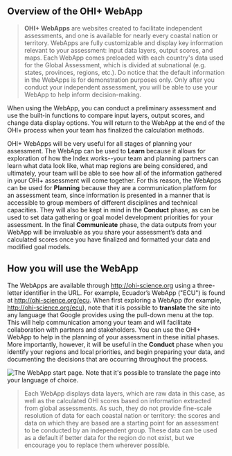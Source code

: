 ## Overview of the OHI+ WebApp

>**OHI+ WebApps** are websites created to facilitate independent assessments, and one is available for nearly every coastal nation or territory. WebApps are fully customizable and display key information relevant to your assessment: input data layers, output scores, and maps. Each WebApp comes preloaded with each country's data used for the Global Assessment, which is divided at subnational (e.g. states, provinces, regions, etc.). Do notice that the default information in the WebApps is for demonstration purposes only. Only after you conduct your independent assessment, you will be able to use your WebApp to help inform decision-making.

When using the WebApp, you can conduct a preliminary assessment and use the built-in functions to compare input layers,  output scores, and change data display options. You will return to the WebApp at the end of the OHI+ process when your team has finalized the calculation methods.

OHI+ WebApps will be very useful for all stages of planning your assessment. The WebApp can be used to **Learn** because it allows for exploration of how the Index works--your team and planning partners can learn what data look like, what map regions are being considered, and ultimately, your team will be able to see how all of the information gathered in your OHI+ assessment will come together. For this reason, the WebApps can be used for **Planning** because they are a communication platform for an assessment team, since information is presented in a manner that is accessible to group members of different disciplines and technical capacities. They will also be kept in mind in the **Conduct** phase, as can be used to set data gathering or goal model development priorities for your assessment. In the final **Communicate** phase, the data outputs from your WebApp will be invaluable as you share your assessment’s data and calculated scores once you have finalized and formatted your data and modified goal models.  

## How you will use the WebApp

The WebApps are available through http://ohi-science.org using a three-letter identifier in the URL. For example, Ecuador’s WebApp ("ECU") is found at http://ohi-science.org/ecu. When first exploring a WebApp (for example, http://ohi-science.org/ecu), note that it is possible to **translate** the site into any language that Google provides using the pull-down menu at the top. This will help communication among your team and will facilitate collaboration with partners and stakeholders. You can use the OHI+ WebApp to help in the planning of your assessment in these initial phases. More importantly, however, it will be useful in the **Conduct** phase when you identify your regions and local priorities, and begin preparing your data, and documenting the decisions that are occurring throughout the process.

![The WebApp start page. Note that it's possible to translate the page into your language of choice.](https://docs.google.com/drawings/d/11Gojqw0Xz4kUo_uM1Y699EKO3qN_dae0w93ICzXJ2Pg/pub?w=960&h=720)

> Each WebApp displays data layers, which are raw data in this case, as well as the calculated OHI scores based on information extracted from global assessments. As such, they do not provide fine-scale resolution of data for each coastal nation or territory: the scores and data on which they are based are a starting point for an assessment to be conducted by an independent group. These data can be used as a default if better data for the region do not exist, but we encourage you to replace them wherever possible.
